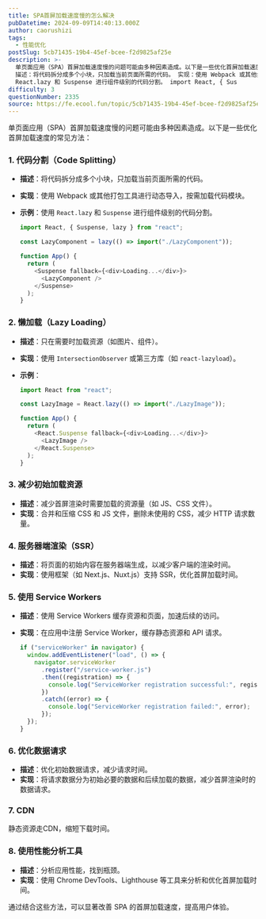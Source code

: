 ```yaml
---
title: SPA首屏加载速度慢的怎么解决
pubDatetime: 2024-09-09T14:40:13.000Z
author: caorushizi
tags:
  - 性能优化
postSlug: 5cb71435-19b4-45ef-bcee-f2d9825af25e
description: >-
  单页面应用（SPA）首屏加载速度慢的问题可能由多种因素造成。以下是一些优化首屏加载速度的常见方法： 1. 代码分割（Code Splitting）
  描述：将代码拆分成多个小块，只加载当前页面所需的代码。 实现：使用 Webpack 或其他打包工具进行动态导入，按需加载代码模块。 示例：使用
  React.lazy 和 Suspense 进行组件级别的代码分割。 import React, { Sus
difficulty: 3
questionNumber: 2335
source: https://fe.ecool.fun/topic/5cb71435-19b4-45ef-bcee-f2d9825af25e
---
```


单页面应用（SPA）首屏加载速度慢的问题可能由多种因素造成。以下是一些优化首屏加载速度的常见方法：

### 1. **代码分割（Code Splitting）**

- **描述**：将代码拆分成多个小块，只加载当前页面所需的代码。
- **实现**：使用 Webpack 或其他打包工具进行动态导入，按需加载代码模块。
- **示例**：使用 `React.lazy` 和 `Suspense` 进行组件级别的代码分割。

  ```javascript
  import React, { Suspense, lazy } from "react";

  const LazyComponent = lazy(() => import("./LazyComponent"));

  function App() {
    return (
      <Suspense fallback={<div>Loading...</div>}>
        <LazyComponent />
      </Suspense>
    );
  }
  ```

### 2. **懒加载（Lazy Loading）**

- **描述**：只在需要时加载资源（如图片、组件）。
- **实现**：使用 `IntersectionObserver` 或第三方库（如 `react-lazyload`）。
- **示例**：

  ```javascript
  import React from "react";

  const LazyImage = React.lazy(() => import("./LazyImage"));

  function App() {
    return (
      <React.Suspense fallback={<div>Loading...</div>}>
        <LazyImage />
      </React.Suspense>
    );
  }
  ```

### 3. **减少初始加载资源**

- **描述**：减少首屏渲染时需要加载的资源量（如 JS、CSS 文件）。
- **实现**：合并和压缩 CSS 和 JS 文件，删除未使用的 CSS，减少 HTTP 请求数量。

### 4. **服务器端渲染（SSR）**

- **描述**：将页面的初始内容在服务器端生成，以减少客户端的渲染时间。
- **实现**：使用框架（如 Next.js、Nuxt.js）支持 SSR，优化首屏加载时间。

### 5. **使用 Service Workers**

- **描述**：使用 Service Workers 缓存资源和页面，加速后续的访问。
- **实现**：在应用中注册 Service Worker，缓存静态资源和 API 请求。

  ```javascript
  if ("serviceWorker" in navigator) {
    window.addEventListener("load", () => {
      navigator.serviceWorker
        .register("/service-worker.js")
        .then((registration) => {
          console.log("ServiceWorker registration successful:", registration);
        })
        .catch((error) => {
          console.log("ServiceWorker registration failed:", error);
        });
    });
  }
  ```

### 6. **优化数据请求**

- **描述**：优化初始数据请求，减少请求时间。
- **实现**：将请求数据分为初始必要的数据和后续加载的数据，减少首屏渲染时的数据请求。

### 7. CDN

静态资源走CDN，缩短下载时间。

### 8. **使用性能分析工具**

- **描述**：分析应用性能，找到瓶颈。
- **实现**：使用 Chrome DevTools、Lighthouse 等工具来分析和优化首屏加载时间。

通过结合这些方法，可以显著改善 SPA 的首屏加载速度，提高用户体验。
